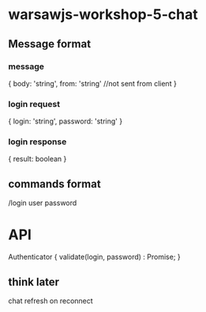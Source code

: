 # warsawjs-workshop-5-chat 

## Message format
### message

{
  body: 'string',
  from: 'string'  //not sent from client
}

### login request

{
  login: 'string',
  password: 'string'
}

### login response

{
  result: boolean
}

## commands format
/login user password

# API
Authenticator {
  validate(login, password) : Promise<boolean>;
}

## think later
chat refresh on reconnect


